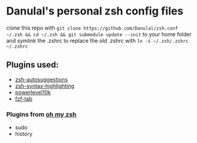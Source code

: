 # Danulal's personal zsh config files
clone this repo with ```git clone https://github.com/Danulal/zsh.conf ~/.zsh && cd ~/.zsh && git submodule update --init``` to your home folder and symlink the .zshrc to replace the old .zshrc with ```ln -s ~/.zsh/.zshrc ~/.zshrc```

## Plugins used:
- [zsh-autosuggestions](https://github.com/zsh-users/zsh-autosuggestions)
- [zsh-syntax-highlighting](https://github.com/zsh-users/zsh-syntax-highlighting)
- [powerlevel10k](https://github.com/romkatv/powerlevel10k)
- [fzf-tab](https://github.com/Aloxaf/fzf-tab)

### Plugins from [oh my zsh](https://github.com/ohmyzsh/ohmyzsh/tree/master/plugins)
- sudo
- history
